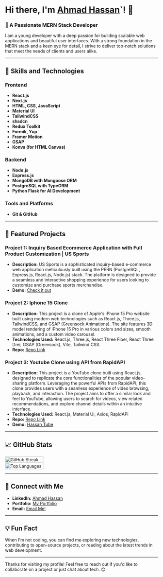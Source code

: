 # Hi there, I'm [Ahmad Hassan](https://ahmadhassandev.online)`! 👋

### 🌟 A Passionate MERN Stack Developer

I am a young developer with a deep passion for building scalable web applications and beautiful user interfaces. With a strong foundation in the MERN stack and a keen eye for detail, I strive to deliver top-notch solutions that meet the needs of clients and users alike.

---

## 🚀 Skills and Technologies

### Frontend
- **React.js**
- **Next.js**
- **HTML, CSS, JavaScript**
- **Material UI**
- **TailwindCSS**
- **shadcn**
- **Redux Toolkit**
- **Formik, Yup**
- **Framer Motion**
- **GSAP**
- **Konva (for HTML Canvas)**

### Backend
- **Node.js**
- **Express.js**
- **MongoDB with Mongoose ORM**
- **PostgreSQL with TypeORM**
- **Python Flask for AI Development**

### Tools and Platforms
- **Git & GitHub**

---

## 📌 Featured Projects

### Project 1: Inquiry Based Ecommerce Application with Full Product Customization | US Sports
- **Description:** US Sports is a sophisticated inquiry-based e-commerce web application meticulously built using the PERN (PostgreSQL, Express.js, React.js, Node.js) stack. The platform is designed to provide a seamless and interactive shopping experience for users looking to customize and purchase sports merchandise.
- **Demo:** [Check it out](https://umarsaith.com/)

### Project 2: Iphone 15 Clone
- **Description:** This project is a clone of Apple's iPhone 15 Pro website built using modern web technologies such as React.js, Three.js, TailwindCSS, and GSAP (Greensock Animations). The site features 3D model rendering of iPhone 15 Pro in various colors and sizes, smooth animations, and a custom video carousel.
- **Technologies Used:** React.js, Three.js, React Three Fiber, React Three Drei, GSAP (Greensock), Vite, Tailwind CSS.
- **Repo:** [Repo Link](https://github.com/AhmadCoderX/iphone-animated-website)

### Project 3: Youtube Clone using API from RapidAPI
- **Description:** This project is a YouTube clone built using React.js, designed to replicate the core functionalities of the popular video-sharing platform. Leveraging the powerful APIs from RapidAPI, this clone provides users with a seamless experience of video browsing, playback, and interaction. The project aims to offer a similar look and feel to YouTube, allowing users to search for videos, view related recommendations, and explore channel details within an intuitive interface.
- **Technologies Used:** React.js, Material UI, Axios, RapidAPI
- **Repo:** [Repo Link](https://github.com/AhmadCoderX/Hassan-Tube)
- **Demo:** [Hassan Tube](https://bright-muffin-b10fbc.netlify.app/)

---

## 📈 GitHub Stats

<div style="display: flex; justify-content: space-between; flex-wrap: wrap; flex-direction: column;">
  <img src="https://github-readme-stats.vercel.app/api?username=ahmadcoderx&show_icons=true&theme=transparent" alt="GitHub Streak" style="width: 50%;"/>
  <img src="https://github-readme-stats.vercel.app/api/top-langs/?username=ahmadcoderx&layout=compact&theme=transparent" alt="Top Languages" style="width: 50%;"/>
</div>

---

## 🔗 Connect with Me

- **LinkedIn:** [Ahmad Hassan](https://www.linkedin.com/in/ahmad-hassan-x/)
- **Portfolio:** [My Portfolio](https://ahmadhassandev.online)
- **Email:** [Email Me!](mailto:heyahmadhassan@gmail.com)

---


## 💡 Fun Fact

When I'm not coding, you can find me exploring new technologies, contributing to open-source projects, or reading about the latest trends in web development.

---

Thanks for visiting my profile! Feel free to reach out if you'd like to collaborate on a project or just chat about tech. 😊
